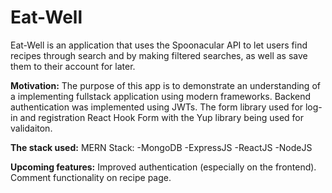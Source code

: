 # Eat-Well
Eat-Well is an application that uses the Spoonacular API to let users find recipes through search and by making filtered searches, as well as save them to their account for later.

**Motivation:**
The purpose of this app is to demonstrate an understanding of a implementing fullstack application using modern frameworks. Backend authentication was implemented using JWTs. The form library used for log-in and registration React Hook Form with the Yup library being used for validaiton.

**The stack used:**
MERN Stack:
-MongoDB
-ExpressJS
-ReactJS
-NodeJS

**Upcoming features:**
Improved authentication (especially on the frontend).
Comment functionality on recipe page.